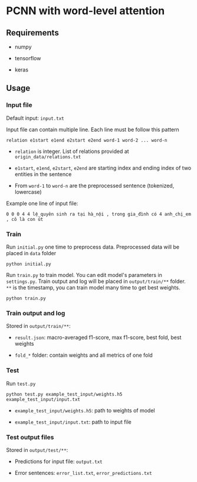 # PCNN with word-level attention

## Requirements

- numpy

- tensorflow

- keras

## Usage

### Input file

Default input: `input.txt`

Input file can contain multiple line. Each line must be follow this pattern

    relation e1start e1end e2start e2end word-1 word-2 ... word-n

- `relation` is integer. List of relations provided at `origin_data/relations.txt`

- `e1start`, `e1end`, `e2start`, `e2end` are starting index and ending index of two entities in the sentence

- From `word-1` to `word-n` are the preprocessed sentence (tokenized, lowercase)

Example one line of input file:

    0 0 0 4 4 lệ_quyên sinh ra tại hà_nội , trong gia_đình có 4 anh_chị_em , cô là con út

### Train

Run `initial.py` one time to preprocess data. Preprocessed data will be placed in `data` folder

    python initial.py

Run `train.py` to train model. You can edit model's parameters in `settings.py`. Train output and log will be placed in `output/train/**` folder. `**` is the timestamp, you can train model many time to get best weights.

    python train.py
    
### Train output and log

Stored in `output/train/**`:

- `result.json`: macro-averaged f1-score, max f1-score, best fold, best weights

- `fold_*` folder: contain weights and all metrics of one fold

### Test

Run `test.py` 

    python test.py example_test_input/weights.h5 example_test_input/input.txt
    
- `example_test_input/weights.h5`: path to weights of model

- `example_test_input/input.txt`: path to input file


### Test output files

Stored in `output/test/**`:

- Predictions for input file: `output.txt`

- Error sentences: `error_list.txt`, `error_predictions.txt`

